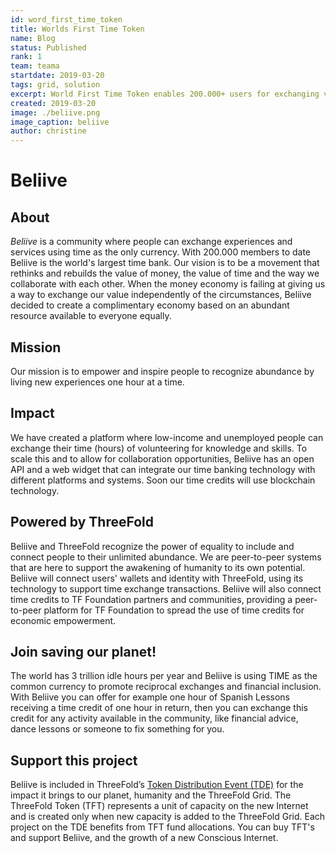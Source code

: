 ```yaml
---
id: word_first_time_token
title: Worlds First Time Token
name: Blog
status: Published
rank: 1
team: teama
startdate: 2019-03-20
tags: grid, solution
excerpt: World First Time Token enables 200.000+ users for exchanging value.
created: 2019-03-20
image: ./beliive.png
image_caption: beliive
author: christine
---
```



# Beliive

## About

*Beliive* is a community where people can exchange experiences and services using time as the only currency. With 200.000 members to date Beliive is the world's largest time bank. Our vision is to be a movement that rethinks and rebuilds the value of money, the value of time and the way we collaborate with each other. When the money economy is failing at giving us a way to exchange our value independently of the circumstances, Beliive decided to create a complimentary economy based on an abundant resource available to everyone equally.

## Mission

Our mission is to empower and inspire people to recognize abundance by living new experiences one hour at a time.

## Impact

We have created a platform where low-income and unemployed people can exchange their time (hours) of volunteering for knowledge and skills. To scale this and to allow for collaboration opportunities, Beliive has an open API and a web widget that can integrate our time banking technology with different platforms and systems. Soon our time credits will use blockchain technology.

## Powered by ThreeFold

Beliive and ThreeFold recognize the power of equality to include and connect people to their unlimited abundance. We are peer-to-peer systems that are here to support the awakening of humanity to its own potential. Beliive will connect users' wallets and identity with ThreeFold, using its technology to support time exchange transactions. Beliive will also connect time credits to TF Foundation partners and communities, providing a peer-to-peer platform for TF Foundation to spread the use of time credits for economic empowerment.

## Join saving our planet!

The world has 3 trillion idle hours per year and Beliive is using TIME as the common currency to promote reciprocal exchanges and financial inclusion. With Beliive you can offer for example one hour of Spanish Lessons receiving a time credit of one hour in return, then you can exchange this credit for any activity available in the community, like financial advice, dance lessons or someone to fix something for you.


## Support this project

Beliive is included in ThreeFold’s [Token Distribution Event (TDE)](https://wiki.threefold.io/#/tdeoverview)</a> for the impact it brings to our planet, humanity and the ThreeFold Grid.
The ThreeFold Token (TFT) represents a unit of capacity on the new Internet and is created only when new capacity is added to the ThreeFold Grid.
Each project on the TDE benefits from TFT fund allocations. You can buy TFT's and support Beliive, and the growth of a new Conscious Internet.

